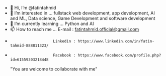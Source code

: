 - 👋 Hi, I’m @fatintahmid
- 👀 I’m interested in ... fullstack web development, app development, AI and ML, Data science, Game Development and software development
- 🌱 I’m currently learning ... Python and AI
- 📫 How to reach me ... E-mail : fatintahmid.official@gmail.com
-                        Linkedin : https://www.linkedin.com/in/fatin-tahmid-888811323/
-                        Facebook : https://www.facebook.com/profile.php?id=61559303218448
  "You are welcome to collaborate with me"
